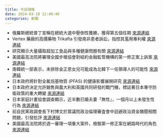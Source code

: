 ```yaml
---
title: 今日頭條
date: 2024-03-18 12:40:40
categories: 新聞            
---
```

- 俄羅斯總統普丁宣稱在總統大選中壓倒性獲勝，獲得第五個任期 [來源連結](https://www.theguardian.com/world/2024/mar/18/russia-ukraine-war-live-west-criticises-putins-election-win-as-another-breach-of-international-law)
- Vertex 藥廠的高價藥物 Trikafta 引發南非患者訴訟，指控其濫用專利權 [來源連結](https://www.theguardian.com/global-development/2024/mar/18/cystic-fibrosis-patient-south-africa-cheri-nel-lawsuit-big-pharma-generic-drugs-trikafta-access-vertex)
- 研究顯示大量攝取超加工食品與多種健康問題有關 [來源連結](https://www.npr.org/sections/health-shots/2024/03/18/1238939706/ultra-processed-food-junk-food-disease-cancer-anxiety-depression-diet)
- 美國最高法院將審理全國步槍協會對紐約金融監管機構的第一修正案上訴案 [來源連結](https://edition.cnn.com/2024/03/18/politics/supreme-court-new-york-nra/index.html)
- 南韓統一部表示，未排除金正恩女兒可能成為北韓下一任領導人的可能性 [來源連結](https://www.japantimes.co.jp/news/2024/03/18/asia-pacific/politics/daughter-north-korea-kim-heir-apparent/)
- 日本政府將針對全氟烷基物質 (PFAS) 的健康影響展開研究 [來源連結](https://www.japantimes.co.jp/news/2024/03/18/japan/science-health/japan-pfas-study/)
- 日本政府決定允許銷售與義大利和英國共同研發的戰鬥機，標誌著日本專守防衛政策的重大轉變 [來源連結](https://www.japantimes.co.jp/news/2024/03/18/japan/politics/japan-defense-exports-explainer/)
- 日本家庭計畫協會調查顯示，近半數已婚夫妻「無性」，一個月以上未發生性行為 [來源連結](https://www.japantimes.co.jp/news/2024/03/18/japan/society/japan-sexless-survey/)
- 前自民黨政調會長下村博文於眾議院政治倫理審査會中迴避政治資金醜聞相關問題，引發批評 [來源連結](https://www.japantimes.co.jp/news/2024/03/18/japan/politics/shimomura-hearing/)
- 美國最高法院將於週一審理一項重大案件，檢驗第一修正案在網路時代的角色 [來源連結](https://www.npr.org/2024/03/18/1238122337/supreme-court-social-media-disinformation-first-amendment)



